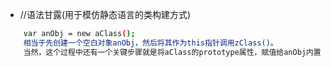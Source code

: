 - //语法甘露(用于模仿静态语言的类构建方式)

```bash
	var anObj = new aClass();
	相当于先创建一个空白对象anObj，然后将其作为this指针调用zClass()。
	当然，这个过程中还有一个关键步骤就是将aClass的prototype属性，赋值给anObj内置的prototype。
```